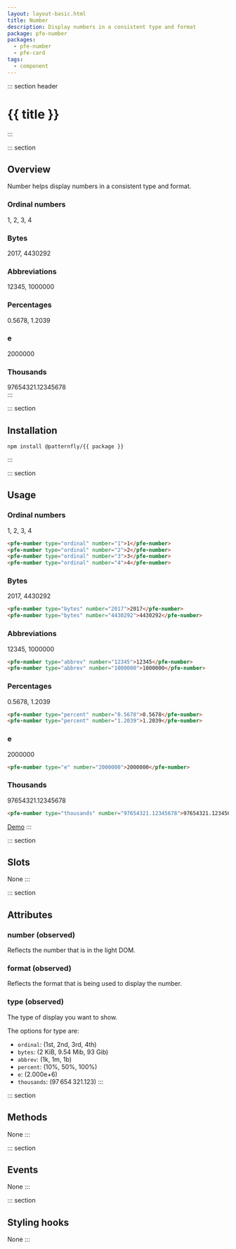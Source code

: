 ```yaml
---
layout: layout-basic.html
title: Number
description: Display numbers in a consistent type and format
package: pfe-number
packages:
  - pfe-number
  - pfe-card
tags:
  - component
---
```


::: section header
# {{ title }}
:::

::: section
## Overview
Number helps display numbers in a consistent type and format.

<div class="pfe-l-grid pfe-m-gutters pfe-m-all-4-col">
  <pfe-card>
    <h3 slot="pfe-card--header">Ordinal numbers</h3>
    <pfe-number type="ordinal" number="1">1</pfe-number>,
    <pfe-number type="ordinal" number="2">2</pfe-number>,
    <pfe-number type="ordinal" number="3">3</pfe-number>,
    <pfe-number type="ordinal" number="4">4</pfe-number>
  </pfe-card>
  <pfe-card>
    <h3 slot="pfe-card--header">Bytes</h3>
    <pfe-number type="bytes" number="2017">2017</pfe-number>,
    <pfe-number type="bytes" number="4430292">4430292</pfe-number>
  </pfe-card>
  <pfe-card>
    <h3 slot="pfe-card--header">Abbreviations</h3>
    <pfe-number type="abbrev" number="12345">12345</pfe-number>,
    <pfe-number type="abbrev" number="1000000">1000000</pfe-number>
  </pfe-card>
  <pfe-card>
    <h3 slot="pfe-card--header">Percentages</h3>
    <pfe-number type="percent" number="0.5678">0.5678</pfe-number>,
    <pfe-number type="percent" number="1.2039">1.2039</pfe-number>
  </pfe-card>
  <pfe-card>
    <h3 slot="pfe-card--header">e</h3>
    <pfe-number type="e" number="2000000">2000000</pfe-number>
  </pfe-card>
  <pfe-card>
    <h3 slot="pfe-card--header">Thousands</h3>
    <pfe-number type="thousands" number="97654321.12345678">97654321.12345678</pfe-number>
  </pfe-card>
</div>
:::

::: section
## Installation

```shell
npm install @patternfly/{{ package }}
```
:::

::: section
## Usage

### Ordinal numbers
<pfe-number type="ordinal" number="1">1</pfe-number>,
<pfe-number type="ordinal" number="2">2</pfe-number>,
<pfe-number type="ordinal" number="3">3</pfe-number>,
<pfe-number type="ordinal" number="4">4</pfe-number>

```html
<pfe-number type="ordinal" number="1">1</pfe-number>
<pfe-number type="ordinal" number="2">2</pfe-number>
<pfe-number type="ordinal" number="3">3</pfe-number>
<pfe-number type="ordinal" number="4">4</pfe-number>
```

### Bytes
<pfe-number type="bytes" number="2017">2017</pfe-number>,
<pfe-number type="bytes" number="4430292">4430292</pfe-number>

```html
<pfe-number type="bytes" number="2017">2017</pfe-number>
<pfe-number type="bytes" number="4430292">4430292</pfe-number>
```

### Abbreviations
<pfe-number type="abbrev" number="12345">12345</pfe-number>,
<pfe-number type="abbrev" number="1000000">1000000</pfe-number>

```html
<pfe-number type="abbrev" number="12345">12345</pfe-number>
<pfe-number type="abbrev" number="1000000">1000000</pfe-number>
```

### Percentages
<pfe-number type="percent" number="0.5678">0.5678</pfe-number>,
<pfe-number type="percent" number="1.2039">1.2039</pfe-number>

```html
<pfe-number type="percent" number="0.5678">0.5678</pfe-number>
<pfe-number type="percent" number="1.2039">1.2039</pfe-number>
```

### e
<pfe-number type="e" number="2000000">2000000</pfe-number>

```html
<pfe-number type="e" number="2000000">2000000</pfe-number>
```

### Thousands
<pfe-number type="thousands" number="97654321.12345678">97654321.12345678</pfe-number>

```html
<pfe-number type="thousands" number="97654321.12345678">97654321.12345678</pfe-number>
```


<pfe-cta><a href="../../elements/{{ package }}/demo">Demo</a></pfe-cta>
:::

::: section
## Slots
None
:::

::: section
## Attributes
### number (observed)

Reflects the number that is in the light DOM.

### format (observed)

Reflects the format that is being used to display the number.

### type (observed)

The type of display you want to show.

The options for type are:
- `ordinal`: (1st, 2nd, 3rd, 4th)
- `bytes`: (2 KiB, 9.54 Mib, 93 Gib)
- `abbrev`: (1k, 1m, 1b)
- `percent`: (10%, 50%, 100%)
- `e`: (2.000e+6)
- `thousands`: (97 654 321.123)
:::

::: section
## Methods
None
:::

::: section
## Events
None
:::

::: section
## Styling hooks
None
:::